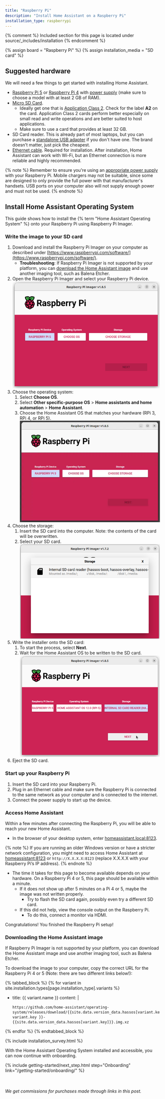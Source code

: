 ```yaml
---
title: "Raspberry Pi"
description: "Install Home Assistant on a Raspberry Pi"
installation_type: raspberrypi
---
```

{% comment %}
Included section for this page is located under source/_includes/installation
{% endcomment %}

{% assign board = "Raspberry Pi" %}
{% assign installation_media = "SD card" %}

## Suggested hardware

We will need a few things to get started with installing Home Assistant.

- [Raspberry Pi 5](https://amzn.to/3UH6TcD) or [Raspberry Pi 4](https://amzn.to/2S0Gcl1) with [power supply](https://amzn.to/2ReZ2Vq) (make sure to choose a model with at least 2&nbsp;GB of RAM).
- [Micro SD Card](https://amzn.to/2X0Z2di).
  - Ideally get one that is [Application Class 2](https://www.sdcard.org/developers/overview/application/index.html). Check for the label **A2** on the card. Application Class 2 cards perform better especially on small read and write operations and are better suited to host applications.
  - Make sure to use a card that provides at least 32&nbsp;GB.
- SD Card reader. This is already part of most laptops, but you can purchase a [standalone USB adapter](https://amzn.to/4lkMfsu) if you don't have one. The brand doesn't matter, just pick the cheapest.
- [Ethernet cable](https://amzn.com/dp/B00N2VISLW). Required for installation. After installation, Home Assistant can work with Wi-Fi, but an Ethernet connection is more reliable and highly recommended.

{% note %}
Remember to ensure you're using an [appropriate power supply](https://www.raspberrypi.com/documentation/computers/raspberry-pi.html#power-supply) with your Raspberry Pi. Mobile chargers may not be suitable, since some are designed to only provide the full power with that manufacturer's handsets. USB ports on your computer also will not supply enough power and must not be used.
{% endnote %}

## Install Home Assistant Operating System

This guide shows how to install the {% term "Home Assistant Operating System" %} onto your Raspberry Pi using Raspberry Pi Imager.

### Write the image to your SD card

1. Download and install the Raspberry Pi Imager on your computer as described under [https://www.raspberrypi.com/software/](https://www.raspberrypi.com/software/).
   - **Troubleshooting**: If Raspberry Pi Imager is not supported by your platform, you can [download the Home Assistant image](#downloading-the-home-assistant-image) and use another imaging tool, such as Balena Etcher.
2. Open the Raspberry Pi Imager and select your Raspberry Pi device.
    ![Open Raspberry Pi Imager](/images/installation/rpi_imager_start.png)
3. Choose the operating system:
   1. Select **Choose OS**.
   2. Select **Other specific-purpose OS** > **Home assistants and home automation** > **Home Assistant**.
   3. Choose the Home Assistant OS that matches your hardware (RPi&nbsp;3, RPi&nbsp;4, or RPi&nbsp;5).
    ![Choose the operating system](/images/installation/rpi-ha.webp)
4. Choose the storage:
   1. Insert the SD card into the computer. Note: the contents of the card will be overwritten.
   2. Select your SD card.
    ![Select the storage](/images/installation/rpi-select-sd-card.png)
5. Write the installer onto the SD card:
   1. To start the process, select **Next**.
   2. Wait for the Home Assistant OS to be written to the SD card.
    ![Select write](/images/installation/rpi_choose_next.png)
6. Eject the SD card.

### Start up your Raspberry Pi

1. Insert the SD card into your Raspberry Pi.
2. Plug in an Ethernet cable and make sure the Raspberry Pi is connected to the same network as your computer and is connected to the internet.
3. Connect the power supply to start up the device.

### Access Home Assistant

Within a few minutes after connecting the Raspberry Pi, you will be able to reach your new Home Assistant.

- In the browser of your desktop system, enter <a href="http://homeassistant.local:8123" target="_blank">homeassistant.local:8123</a>.

{% note %}
If you are running an older Windows version or have a stricter network configuration, you might need to access Home Assistant at <a href="http://homeassistant:8123" target="_blank">homeassistant:8123</a> or `http://X.X.X.X:8123` (replace X.X.X.X with your Raspberry Pi’s IP address).
{% endnote %}

- The time it takes for this page to become available depends on your hardware. On a Raspberry Pi 4 or 5, this page should be available within a minute.
  - If it does not show up after 5 minutes on a Pi 4 or 5, maybe the image was not written properly.
    - Try to flash the SD card again, possibly even try a different SD card.
  - If this did not help, view the console output on the Raspberry Pi.
    - To do this, connect a monitor via HDMI.

Congratulations! You finished the Raspberry Pi setup!

### Downloading the Home Assistant image

If Raspberry Pi Imager is not supported by your platform, you can download the Home Assistant image and use another imaging tool, such as Balena Etcher.

To download the image to your computer, copy the correct URL for the Raspberry Pi 4 or 5 (Note: there are two different links below!):

{% tabbed_block %}
{% for variant in site.installation.types[page.installation_type].variants %}

- title: {{ variant.name }}
  content: |

    ```text
    https://github.com/home-assistant/operating-system/releases/download/{{site.data.version_data.hassos[variant.key]}}/haos_{{ variant.key }}-{{site.data.version_data.hassos[variant.key]}}.img.xz
    ```    

{% endfor %}
{% endtabbed_block %}

{% include installation_survey.html %}

With the Home Assistant Operating System installed and accessible, you can now continue with onboarding.

{% include getting-started/next_step.html step="Onboarding" link="/getting-started/onboarding/" %}


<div style="margin-top:50px">
<p>
    <i>We get commissions for purchases made through links in this post.</i></p>
</div>
